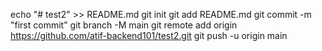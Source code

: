 echo "# test2" >> README.md
git init
git add README.md
git commit -m "first commit"
git branch -M main
git remote add origin https://github.com/atif-backend101/test2.git
git push -u origin main